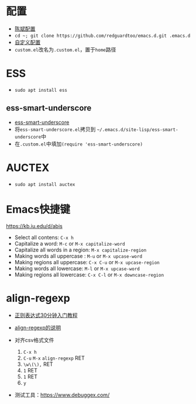 # 配置
- [陈斌配置](https://github.com/redguardtoo/emacs.d) 
- `cd ~; git clone https://github.com/redguardtoo/emacs.d.git .emacs.d`
- [自定义配置](custom.el)
- `custom.el`改名为`.custom.el`，置于`home`路径

# ESS
- `sudo apt install ess`


## ess-smart-underscore
- [ess-smart-underscore](https://github.com/mattfidler/ess-smart-underscore.el)
- 将`ess-smart-underscore.el`拷贝到
  `~/.emacs.d/site-lisp/ess-smart-underscore`中
- 在`.custom.el`中填加`(require 'ess-smart-underscore)`
 
# AUCTEX
- `sudo apt install auctex`

# Emacs快捷键

https://kb.iu.edu/d/abis

- Select all contens: `C-x h`
- Capitalize a word: `M-c` or `M-x capitalize-word`
- Capitalize all words in a region: `M-x capitalize-region`
- Making words all uppercase : `M-u` or `M-x upcase-word`
- Making regions all uppercase: `C-x C-u` or `M-x upcase-region` 
- Making words all lowercase: `M-l` or `M-x upcase-word`
- Making regions all lowercase: `C-x C-l` or `M-x downcase-region`

# align-regexp

- [正则表达式30分钟入门教程](https://deerchao.net/tutorials/regex/regex.htm)
- [align-regexp的说明](https://emacs-china.org/t/align-regexp/2159)
- 对齐csv格式文件
  1. `C-x h`
  2. `C-u` `M-x` `align-regexp` RET
  3. `\w\(\),` RET
  4. `1` RET
  5. `1` RET 
  6. `y`
  
- 测试工具：https://www.debuggex.com/